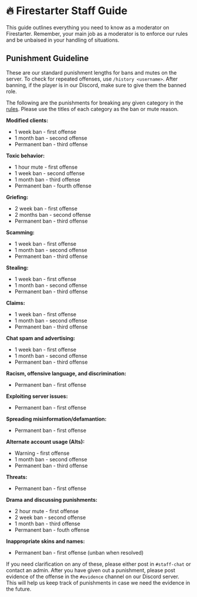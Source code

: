 # 🔥 Firestarter Staff Guide
This guide outlines everything you need to know as a moderator on Firestarter. Remember, your main job as a moderator is to enforce our rules and be unbaised in your handling of situations.

## Punishment Guideline
These are our standard punishment lengths for bans and mutes on the server. To check for repeated offenses, use `/history <username>`. After banning, if the player is in our Discord, make sure to give them the banned role.

The following are the punishments for breaking any given category in the [rules](https://github.com/Firestarter/docs/blob/master/rules.md). Please use the titles of each category as the ban or mute reason.

__**Modified clients:**__
* 1 week ban - first offense
* 1 month ban - second offense
* Permanent ban - third offense

__**Toxic behavior:**__
* 1 hour mute - first offense
* 1 week ban - second offense
* 1 month ban - third offense
* Permanent ban - fourth offense

__**Griefing:**__
* 2 week ban - first offense
* 2 months ban - second offense
* Permanent ban - third offense

__**Scamming:**__
* 1 week ban - first offense
* 1 month ban - second offense
* Permanent ban - third offense

__**Stealing:**__
* 1 week ban - first offense
* 1 month ban - second offense
* Permanent ban - third offense

__**Claims:**__
* 1 week ban - first offense
* 1 month ban - second offense
* Permanent ban - third offense

__**Chat spam and advertising:**__
* 1 week ban - first offense
* 1 month ban - second offense
* Permanent ban - third offense

__**Racism, offensive language, and discrimination:**__
* Permanent ban - first offense

__**Exploiting server issues:**__
* Permanent ban - first offense

__**Spreading misinformation/defamantion:**__
* Permanent ban - first offense

__**Alternate account usage (Alts):**__
* Warning - first offense
* 1 month ban - second offense
* Permanent ban - third offense

__**Threats:**__
* Permanent ban - first offense

__**Drama and discussing punishments:**__
* 2 hour mute - first offense
* 2 week ban - second offense
* 1 month ban - third offense
* Permanent ban - fouth offense

__**Inappropriate skins and names:**__
* Permanent ban - first offense (unban when resolved)

If you need clarification on any of these, please either post in `#staff-chat` or contact an admin. After you have given out a punishment, please post evidence of the offense in the `#evidence` channel on our Discord server. This will help us keep track of punishments in case we need the evidence in the future.
